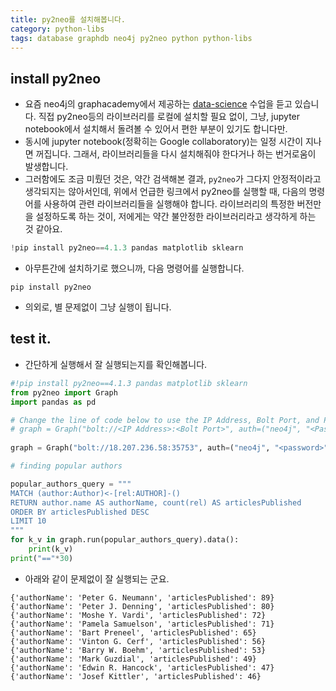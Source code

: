 ```yaml
---
title: py2neo를 설치해봅니다. 
category: python-libs
tags: database graphdb neo4j py2neo python python-libs
---
```


## install py2neo

- 요즘 neo4j의 graphacademy에서 제공하는 [data-science](https://neo4j.com/graphacademy/online-training/data-science/) 수업을 듣고 있습니다. 직접 py2neo등의 라이브러리를 로컬에 설치할 필요 없이, 그냥, jupyter notebook에서 설치해서 돌려볼 수 있어서 편한 부분이 있기도 합니다만.
- 동시에 jupyter notebook(정확히는 Google collaboratory)는 일정 시간이 지나면 꺼집니다. 그래서, 라이브러리들을 다시 설치해줘야 한다거나 하는 번거로움이 발생합니다. 
- 그러함에도 조금 미뤘던 것은, 약간 검색해본 결과, `py2neo`가 그다지 안정적이라고 생각되지는 않아서인데, 위에서 언급한 링크에서 py2neo를 실행할 때, 다음의 명령어를 사용하여 관련 라이브러리들을 실행해야 합니다. 라이브러리의 특정한 버전만을 설정하도록 하는 것이, 저에게는 약간 불안정한 라이브러리라고 생각하게 하는 것 같아요.

```python
!pip install py2neo==4.1.3 pandas matplotlib sklearn
```

- 아무튼간에 설치하기로 했으니까, 다음 명령어를 실행합니다. 

```
pip install py2neo 
```

- 의외로, 별 문제없이 그냥 실행이 됩니다.

## test it. 

- 간단하게 실행해서 잘 실행되는지를 확인해봅니다. 

```python
#!pip install py2neo==4.1.3 pandas matplotlib sklearn
from py2neo import Graph
import pandas as pd

# Change the line of code below to use the IP Address, Bolt Port, and Password of your Sandbox.
# graph = Graph("bolt://<IP Address>:<Bolt Port>", auth=("neo4j", "<Password>")) 
 
graph = Graph("bolt://18.207.236.58:35753", auth=("neo4j", "<password>"))

# finding popular authors

popular_authors_query = """
MATCH (author:Author)<-[rel:AUTHOR]-()
RETURN author.name AS authorName, count(rel) AS articlesPublished
ORDER BY articlesPublished DESC
LIMIT 10
"""
for k_v in graph.run(popular_authors_query).data():
    print(k_v)
print("=="*30)
```

- 아래와 같이 문제없이 잘 실행되는 군요. 

```
{'authorName': 'Peter G. Neumann', 'articlesPublished': 89}
{'authorName': 'Peter J. Denning', 'articlesPublished': 80}
{'authorName': 'Moshe Y. Vardi', 'articlesPublished': 72}
{'authorName': 'Pamela Samuelson', 'articlesPublished': 71}
{'authorName': 'Bart Preneel', 'articlesPublished': 65}
{'authorName': 'Vinton G. Cerf', 'articlesPublished': 56}
{'authorName': 'Barry W. Boehm', 'articlesPublished': 53}
{'authorName': 'Mark Guzdial', 'articlesPublished': 49}
{'authorName': 'Edwin R. Hancock', 'articlesPublished': 47}
{'authorName': 'Josef Kittler', 'articlesPublished': 46}
```